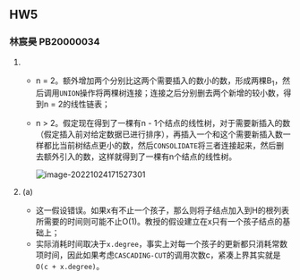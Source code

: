 ## HW5

### 林宸昊 PB20000034

1. - n = 2。额外增加两个分别比这两个需要插入的数小的数，形成两棵B<sub>1</sub>，然后调用`UNION`操作将两棵树连接；连接之后分别删去两个新增的较小数，得到n = 2的线性链表；

   - n > 2。假定现在得到了一棵有n - 1个结点的线性树，对于需要新插入的数（假定插入前对给定数据已进行排序），再插入一个和这个需要新插入数一样都比当前树结点更小的数，然后`CONSOLIDATE`将三者连接起来，然后删去额外引入的数，这样就得到了一棵有n个结点的线性树。

     ![image-20221024171527301](C:\Users\lenovo\AppData\Roaming\Typora\typora-user-images\image-20221024171527301.png)

2. (a)

   - 这一假设错误。如果x有不止一个孩子，那么则将子结点加入到H的根列表所需要的时间则可能不止O(1)。教授的假设建立在x只有一个孩子结点的基础上；
   - 实际消耗时间取决于`x.degree`，事实上对每一个孩子的更新都只消耗常数项时间，因此如果考虑`CASCADING-CUT`的调用次数c，紧凑上界其实就是`O(c + x.degree)`。